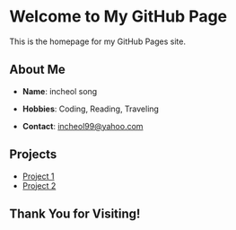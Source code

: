 # Welcome to My GitHub Page

This is the homepage for my GitHub Pages site.

## About Me
- **Name**: incheol song
  
- **Hobbies**: Coding, Reading, Traveling
- **Contact**: incheol99@yahoo.com

## Projects
- [Project 1](https://github.com/songdosa/project1)
- [Project 2](https://github.com/songdosa/project2)

## Thank You for Visiting!


